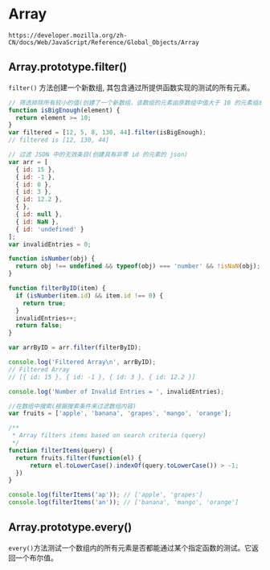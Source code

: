 # Array

`https://developer.mozilla.org/zh-CN/docs/Web/JavaScript/Reference/Global_Objects/Array`

## Array.prototype.filter()
`filter()` 方法创建一个新数组, 其包含通过所提供函数实现的测试的所有元素。 
```js
// 筛选排除所有较小的值(创建了一个新数组，该数组的元素由原数组中值大于 10 的元素组成)
function isBigEnough(element) {
  return element >= 10;
}
var filtered = [12, 5, 8, 130, 44].filter(isBigEnough);
// filtered is [12, 130, 44]
```

```js
// 过滤 JSON 中的无效条目(创建具有非零 id 的元素的 json)
var arr = [
  { id: 15 },
  { id: -1 },
  { id: 0 },
  { id: 3 },
  { id: 12.2 },
  { },
  { id: null },
  { id: NaN },
  { id: 'undefined' }
];
var invalidEntries = 0;

function isNumber(obj) {
  return obj !== undefined && typeof(obj) === 'number' && !isNaN(obj);
}

function filterByID(item) {
  if (isNumber(item.id) && item.id !== 0) {
    return true;
  }
  invalidEntries++;
  return false;
}

var arrByID = arr.filter(filterByID);

console.log('Filtered Array\n', arrByID);
// Filtered Array
// [{ id: 15 }, { id: -1 }, { id: 3 }, { id: 12.2 }]

console.log('Number of Invalid Entries = ', invalidEntries);
```

```js
//在数组中搜索(根据搜索条件来过滤数组内容)
var fruits = ['apple', 'banana', 'grapes', 'mango', 'orange'];

/**
 * Array filters items based on search criteria (query)
 */
function filterItems(query) {
  return fruits.filter(function(el) {
      return el.toLowerCase().indexOf(query.toLowerCase()) > -1;
  })
}

console.log(filterItems('ap')); // ['apple', 'grapes']
console.log(filterItems('an')); // ['banana', 'mango', 'orange']
```

## Array.prototype.every()
`every()`方法测试一个数组内的所有元素是否都能通过某个指定函数的测试。它返回一个布尔值。